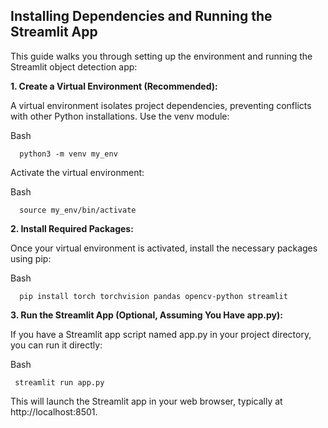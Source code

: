 Installing Dependencies and Running the Streamlit App
-----------------------------------------------------

This guide walks you through setting up the environment and running the Streamlit object detection app:

**1\. Create a Virtual Environment (Recommended):**

A virtual environment isolates project dependencies, preventing conflicts with other Python installations. Use the venv module:

Bash

`   python3 -m venv my_env   `

Activate the virtual environment:

Bash

`   source my_env/bin/activate  `

**2\. Install Required Packages:**

Once your virtual environment is activated, install the necessary packages using pip:

Bash

`   pip install torch torchvision pandas opencv-python streamlit   `

**3\. Run the Streamlit App (Optional, Assuming You Have app.py):**

If you have a Streamlit app script named app.py in your project directory, you can run it directly:

Bash

 `  streamlit run app.py   `

This will launch the Streamlit app in your web browser, typically at http://localhost:8501.
